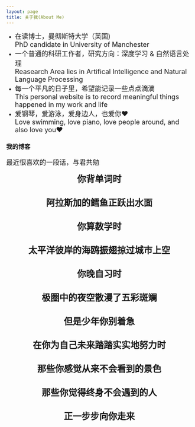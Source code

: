 ```yaml
---
layout: page
title: 关于我(About Me) 
---
```


* <font size="4">在读博士，曼彻斯特大学（英国)   
  PhD candidate in University of Manchester</font>              
* <font size="4">一个普通的科研工作者，研究方向：深度学习 & 自然语言处理    
  Reasearch Area lies in Artifical Intelligence and Natural Language Processing</font>                
* <font size="4">每一个平凡的日子里，希望能记录一些点点滴滴    
  This personal website is to record meaningful things happened in my work and life</font>            
* <font size="4">爱钢琴，爱游泳，爱身边人，也爱你❤️    
  Love swimming, love piano, love people around, and also love you❤️</font>            

<p>



<html>


<h3> 我的博客 </h3>  
<font size="4">
最近很喜欢的一段话，与君共勉
  </font> 
<body background="https://github.com/jiaruncao/jiaruncao.github.io/blob/master/images/background.jpeg">
<p style="text-align:center;">          
<font size="5">               
<strong>你背单词时</strong><br />                    
<br />
<strong>阿拉斯加的鳕鱼正跃出水面</strong><br />                   
<br />
<strong>你算数学时</strong><br />     
<br />
<strong>太平洋彼岸的海鸥振翅掠过城市上空</strong><br />      
<br />
<strong>你晚自习时</strong><br />  
<br />
<strong>极圈中的夜空散漫了五彩斑斓</strong><br />      
<br />
<strong>但是少年你别着急</strong><br />      
<br />
<strong>在你为自己未来踏踏实实地努力时</strong><br />    
<br />
<strong>那些你感觉从来不会看到的景色</strong><br />     
<br />
<strong>那些你觉得终身不会遇到的人</strong><br />       
<br />
<strong>正一步步向你走来</strong><br />       
<br /> 
 </font> 
</p> 
</body>

</html>

